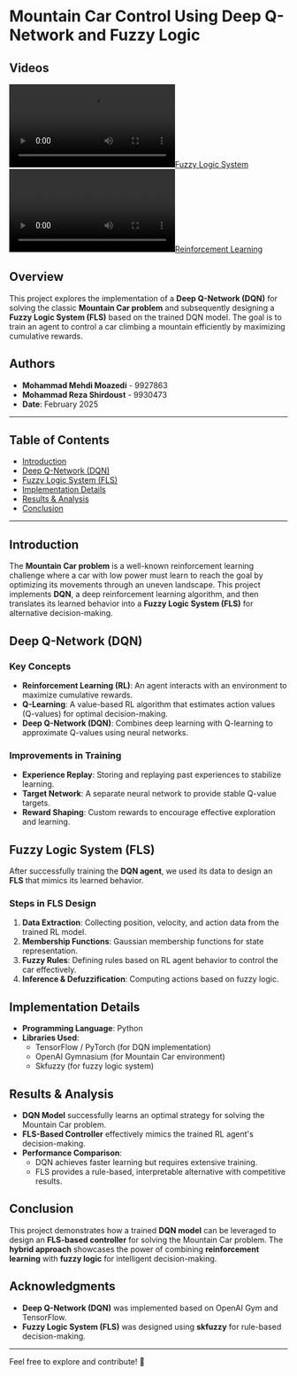 # Mountain Car Control Using Deep Q-Network and Fuzzy Logic

## Videos
[![Fuzzy Logic System](Fuzzy.mp4)](Fuzzy.mp4)  
[![Reinforcement Learning](RL.mp4)](RL.mp4)

## Overview
This project explores the implementation of a **Deep Q-Network (DQN)** for solving the classic **Mountain Car problem** and subsequently designing a **Fuzzy Logic System (FLS)** based on the trained DQN model. The goal is to train an agent to control a car climbing a mountain efficiently by maximizing cumulative rewards.

## Authors
- **Mohammad Mehdi Moazedi** - 9927863
- **Mohammad Reza Shirdoust** - 9930473
- **Date**: February 2025

---

## Table of Contents
- [Introduction](#introduction)
- [Deep Q-Network (DQN)](#deep-q-network-dqn)
- [Fuzzy Logic System (FLS)](#fuzzy-logic-system-fls)
- [Implementation Details](#implementation-details)
- [Results & Analysis](#results--analysis)
- [Conclusion](#conclusion)

---

## Introduction
The **Mountain Car problem** is a well-known reinforcement learning challenge where a car with low power must learn to reach the goal by optimizing its movements through an uneven landscape. This project implements **DQN**, a deep reinforcement learning algorithm, and then translates its learned behavior into a **Fuzzy Logic System (FLS)** for alternative decision-making.

## Deep Q-Network (DQN)
### Key Concepts
- **Reinforcement Learning (RL)**: An agent interacts with an environment to maximize cumulative rewards.
- **Q-Learning**: A value-based RL algorithm that estimates action values (Q-values) for optimal decision-making.
- **Deep Q-Network (DQN)**: Combines deep learning with Q-learning to approximate Q-values using neural networks.

### Improvements in Training
- **Experience Replay**: Storing and replaying past experiences to stabilize learning.
- **Target Network**: A separate neural network to provide stable Q-value targets.
- **Reward Shaping**: Custom rewards to encourage effective exploration and learning.

## Fuzzy Logic System (FLS)
After successfully training the **DQN agent**, we used its data to design an **FLS** that mimics its learned behavior.

### Steps in FLS Design
1. **Data Extraction**: Collecting position, velocity, and action data from the trained RL model.
2. **Membership Functions**: Gaussian membership functions for state representation.
3. **Fuzzy Rules**: Defining rules based on RL agent behavior to control the car effectively.
4. **Inference & Defuzzification**: Computing actions based on fuzzy logic.

## Implementation Details
- **Programming Language**: Python
- **Libraries Used**:
  - TensorFlow / PyTorch (for DQN implementation)
  - OpenAI Gymnasium (for Mountain Car environment)
  - Skfuzzy (for fuzzy logic system)

## Results & Analysis
- **DQN Model** successfully learns an optimal strategy for solving the Mountain Car problem.
- **FLS-Based Controller** effectively mimics the trained RL agent's decision-making.
- **Performance Comparison**:
  - DQN achieves faster learning but requires extensive training.
  - FLS provides a rule-based, interpretable alternative with competitive results.

## Conclusion
This project demonstrates how a trained **DQN model** can be leveraged to design an **FLS-based controller** for solving the Mountain Car problem. The **hybrid approach** showcases the power of combining **reinforcement learning** with **fuzzy logic** for intelligent decision-making.

## Acknowledgments
- **Deep Q-Network (DQN)** was implemented based on OpenAI Gym and TensorFlow.
- **Fuzzy Logic System (FLS)** was designed using **skfuzzy** for rule-based decision-making.

---

Feel free to explore and contribute! 🚀

